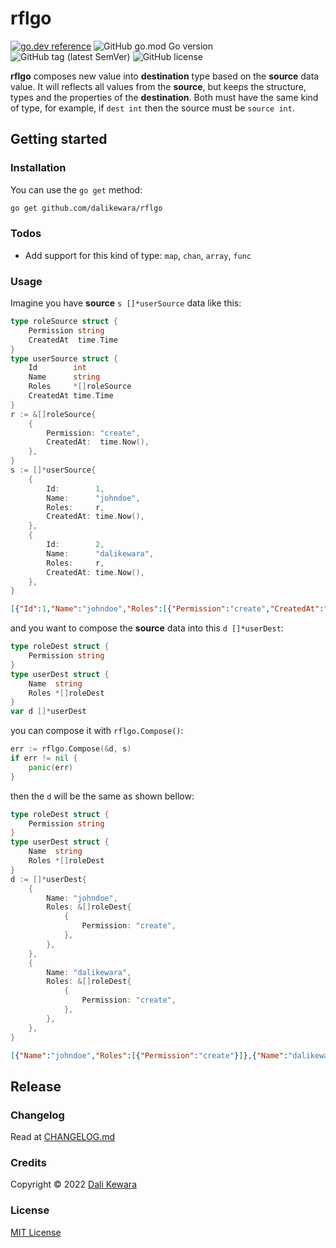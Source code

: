 # rflgo

[![go.dev reference](https://img.shields.io/badge/go.dev-reference-007d9c?logo=go&logoColor=white&style=flat-square)](https://pkg.go.dev/github.com/dalikewara/rflgo)
![GitHub go.mod Go version](https://img.shields.io/github/go-mod/go-version/dalikewara/rflgo)
![GitHub tag (latest SemVer)](https://img.shields.io/github/v/tag/dalikewara/rflgo)
![GitHub license](https://img.shields.io/github/license/dalikewara/rflgo)

**rflgo** composes new value into **destination** type based on the **source** data value. It will reflects all values
from the **source**, but keeps the structure, types and the properties of the **destination**. Both must have the same kind of type,
for example, if `dest int` then the source must be `source int`.

## Getting started

### Installation

You can use the `go get` method:

```bash
go get github.com/dalikewara/rflgo
```

### Todos

- Add support for this kind of type: `map`, `chan`, `array`, `func`

### Usage

Imagine you have **source** `s []*userSource` data like this:

```go
type roleSource struct {
    Permission string
    CreatedAt  time.Time
}
type userSource struct {
    Id        int
    Name      string
    Roles     *[]roleSource
    CreatedAt time.Time
}
r := &[]roleSource{
    {
        Permission: "create",
        CreatedAt:  time.Now(),
    },
}
s := []*userSource{
    {
        Id:        1,
        Name:      "johndoe",
        Roles:     r,
        CreatedAt: time.Now(),
    },
    {
        Id:        2,
        Name:      "dalikewara",
        Roles:     r,
        CreatedAt: time.Now(),
    },
}
```

```json
[{"Id":1,"Name":"johndoe","Roles":[{"Permission":"create","CreatedAt":"2022-09-06T18:14:33.620313918+07:00"}],"CreatedAt":"2022-09-06T18:14:33.620314256+07:00"},{"Id":2,"Name":"dalikewara","Roles":[{"Permission":"create","CreatedAt":"2022-09-06T18:14:33.620313918+07:00"}],"CreatedAt":"2022-09-06T18:14:33.620314303+07:00"}]
```

and you want to compose the **source** data into this `d []*userDest`:

```go
type roleDest struct {
    Permission string
}
type userDest struct {
    Name  string
    Roles *[]roleDest
}
var d []*userDest
```

you can compose it with `rflgo.Compose()`:

```go
err := rflgo.Compose(&d, s)
if err != nil {
    panic(err)
}
```

then the `d` will be the same as shown bellow:

```go
type roleDest struct {
    Permission string
}
type userDest struct {
    Name  string
    Roles *[]roleDest
}
d := []*userDest{
    {
        Name: "johndoe",
        Roles: &[]roleDest{
            {
                Permission: "create",
            },
        },
    },
    {
        Name: "dalikewara",
        Roles: &[]roleDest{
            {
                Permission: "create",
            },
        },
    },
}
```

```json
[{"Name":"johndoe","Roles":[{"Permission":"create"}]},{"Name":"dalikewara","Roles":[{"Permission":"create"}]}]
```

## Release

### Changelog

Read at [CHANGELOG.md](https://github.com/dalikewara/rflgo/blob/master/CHANGELOG.md)

### Credits

Copyright &copy; 2022 [Dali Kewara](https://www.dalikewara.com)

### License

[MIT License](https://github.com/dalikewara/rflgo/blob/master/LICENSE)
